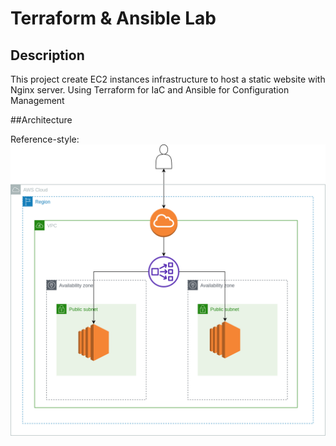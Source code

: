 # Terraform & Ansible Lab

## Description

This project create EC2 instances infrastructure to host a static website with Nginx server. Using Terraform for IaC and Ansible for Configuration Management

##Architecture

Reference-style: 
![alt text][logo]

[logo]: ./architecture.png
